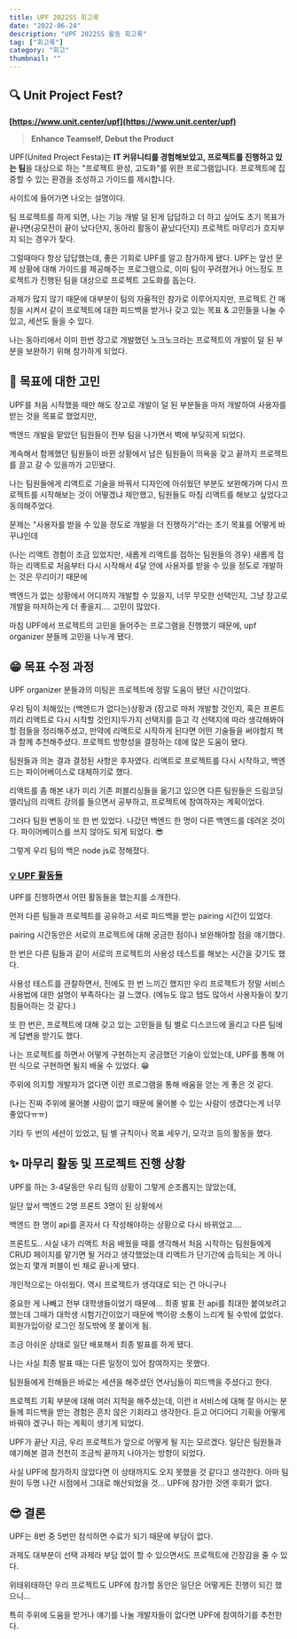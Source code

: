 ```yaml
---
title: UPF 2022SS 회고록
date: "2022-06-24"
description: "UPF 2022SS 활동 회고록"
tag: ["회고록"]
category: "회고"
thumbnail: ""
---
```


## **🔍 Unit Project Fest?**

**[https://www.unit.center/upf](https://www.unit.center/upf)**

> **Enhance Teamself, Debut the Product**

UPF(United Project Festa)는 **IT 커뮤니티를 경험해보았고, 프로젝트를 진행하고 있는 팀**을 대상으로 하는 "프로젝트 완성, 고도화"를 위한 프로그램입니다. 프로젝트에 집중할 수 있는 환경을 조성하고 가이드를 제시합니다.

사이트에 들어가면 나오는 설명이다.

팀 프로젝트를 하게 되면, 나는 기능 개발 덜 된게 답답하고 더 하고 싶어도 초기 목표가 끝나면(공모전이 끝이 났다던지, 동아리 활동이 끝났다던지) 프로젝트 마무리가 흐지부지 되는 경우가 잦다.

그럴때마다 항상 답답했는데, 좋은 기회로 UPF를 알고 참가하게 됐다. UPF는 앞선 문제 상황에 대해 가이드를 제공해주는 프로그램으로, 이미 팀이 꾸려졌거나 어느정도 프로젝트가 진행된 팀을 대상으로 프로젝트 고도화를 돕는다.

과제가 많지 않기 때문에 대부분이 팀의 자율적인 참가로 이루어지지만, 프로젝트 간 매칭을 시켜서 같이 프로젝트에 대한 피드백을 받거나 갖고 있는 목표 & 고민들을 나눌 수 있고, 세션도 들을 수 있다.

나는 동아리에서 이미 한번 장고로 개발했던 노크노크라는 프로젝트의 개발이 덜 된 부분을 보완하기 위해 참가하게 되었다.

## 🤔 목표에 대한 고민

UPF를 처음 시작했을 때만 해도 장고로 개발이 덜 된 부분들을 마저 개발하여 사용자를 받는 것을 목표로 했었지만,

백엔드 개발을 맡았던 팀원들이 전부 팀을 나가면서 벽에 부딪히게 되었다.

계속해서 함께했던 팀원들이 바뀐 상황에서 남은 팀원들이 의욕을 갖고 끝까지 프로젝트를 끌고 갈 수 있을까가 고민됐다.

나는 팀원들에게 리액트로 기술을 바꿔서 디자인에 아쉬웠던 부분도 보완해가며 다시 프로젝트를 시작해보는 것이 어떻겠냐 제안했고, 팀원들도 마침 리액트를 해보고 싶었다고 동의해주었다.

문제는 "사용자를 받을 수 있을 정도로 개발을 더 진행하기"라는 초기 목표를 어떻게 바꾸냐인데

(나는 리액트 경험이 조금 있었지만, 새롭게 리액트를 접하는 팀원들의 경우) 새롭게 접하는 리액트로 처음부터 다시 시작해서 4달 안에 사용자를 받을 수 있을 정도로 개발하는 것은 무리이기 때문에

백엔드가 없는 상황에서 어디까지 개발할 수 있을지, 너무 무모한 선택인지, 그냥 장고로 개발을 마저하는게 더 좋을지.... 고민이 많았다.

마침 UPF에서 프로젝트의 고민을 들어주는 프로그램을 진행했기 때문에, upf organizer 분들께 고민을 나누게 됐다.

## 😁 목표 수정 과정

UPF organizer 분들과의 미팅은 프로젝트에 정말 도움이 됐던 시간이었다.

우리 팀이 처해있는 (백엔드가 없다는)상황과 (장고로 마저 개발할 것인지, 혹은 프론트끼리 리액트로 다시 시작할 것인지)두가지 선택지를 듣고 각 선택지에 따라 생각해봐야할 점들을 정리해주셨고, 만약에 리액트로 시작하게 된다면 어떤 기술들을 써야할지 책과 함께 추천해주셨다. 프로젝트 방향성을 결정하는 데에 많은 도움이 됐다.

팀원들과 의논 결과 결정된 사항은 후자였다. 리액트로 프로젝트를 다시 시작하고, 백엔드는 파이어베이스로 대체하기로 했다.

리액트를 좀 해본 내가 미리 기존 퍼블리싱들을 옮기고 있으면 다른 팀원들은 드림코딩 엘리님의 리액트 강의를 들으면서 공부하고, 프로젝트에 참여하자는 계획이었다.

그러다 팀원 변동이 또 한 번 있었다. 나갔던 백엔드 한 명이 다른 백엔드를 데려온 것이다. 파이어베이스를 쓰지 않아도 되게 되었다. 😎

그렇게 우리 팀의 백은 node js로 정해졌다.

### **[💡 UPF 활동들](https://temp-ha3.tistory.com/147#%F-%-F%--%A-%--UPF%--%ED%--%-C%EB%-F%--%EB%--%A-)**

UPF를 진행하면서 어떤 활동들을 했는지를 소개한다.

먼저 다른 팀들과 프로젝트를 공유하고 서로 피드백을 받는 pairing 시간이 있었다.

pairing 시간동안은 서로의 프로젝트에 대해 궁금한 점이나 보완해야할 점을 얘기했다.

한 번은 다른 팀들과 같이 서로의 프로젝트의 사용성 테스트를 해보는 시간을 갖기도 했다.

사용성 테스트를 관찰하면서, 전에도 한 번 느끼긴 했지만 우리 프로젝트가 정말 서비스 사용법에 대한 설명이 부족하다는 걸 느꼈다. (메뉴도 많고 탭도 많아서 사용자들이 찾기 힘들어하는 것 같다.)

또 한 번은, 프로젝트에 대해 갖고 있는 고민들을 팀 별로 디스코드에 올리고 다른 팀에게 답변을 받기도 했다.

나는 프로젝트를 하면서 어떻게 구현하는지 궁금했던 기술이 있었는데, UPF를 통해 어떤 식으로 구현하면 될지 배울 수 있었다. 😁

주위에 의지할 개발자가 없다면 이런 프로그램을 통해 배움을 얻는 게 좋은 것 같다.

(나는 진짜 주위에 물어볼 사람이 없기 때문에 물어볼 수 있는 사람이 생겼다는게 너무 좋았다ㅠㅠ)

기타 두 번의 세션이 있었고, 팀 별 규칙이나 목표 세우기, 모각코 등의 활동을 했다.

## ✨ 마무리 활동 및 프로젝트 진행 상황

UPF를 하는 3-4달동안 우리 팀의 상황이 그렇게 순조롭지는 않았는데,

일단 앞서 백엔드 2명 프론트 3명이 된 상황에서

백엔드 한 명이 api를 혼자서 다 작성해야하는 상황으로 다시 바뀌었고....

프론트도.. 사실 내가 리액트 처음 배웠을 때를 생각해서 처음 시작하는 팀원들에게 CRUD 페이지를 맡기면 될 거라고 생각했었는데 리액트가 단기간에 습득되는 게 아니었는지 몇개 퍼블이 빈 채로 끝나게 됐다.

개인적으로는 아쉬웠다. 역시 프로젝트가 생각대로 되는 건 아니구나

중요한 게 나빼고 전부 대학생들이었기 때문에... 최종 발표 전 api를 최대한 붙여보려고 했는데 그때가 대학생 시험기간이었기 때문에 백이랑 소통이 느리게 될 수밖에 없었다. 회원가입이랑 로그인 정도밖에 못 붙이게 됨.

조금 아쉬운 상태로 일단 배포해서 최종 발표를 하게 됐다.

나는 사실 최종 발표 때는 다른 일정이 있어 참여하지는 못했다.

팀원들에게 전해들은 바로는 세션을 해주셨던 연사님들이 피드백을 주셨다고 한다.

프로젝트 기획 부분에 대해 여러 지적을 해주셨는데, 이런 it 서비스에 대해 잘 아시는 분들께 피드백을 받는 경험은 흔치 않은 기회라고 생각한다. 듣고 어디어디 기획을 어떻게 바꿔야 겠구나 하는 계획이 생기게 되었다.

UPF가 끝난 지금, 우리 프로젝트가 앞으로 어떻게 될 지는 모르겠다. 일단은 팀원들과 얘기해본 결과 천천히 조금씩 끝까지 나아가는 방향이 되었다.

사실 UPF에 참가하지 않았다면 이 상태까지도 오지 못했을 것 같다고 생각한다. 아마 팀원이 두명 나간 시점에서 그대로 해산되었을 것... UPF에 참가한 것엔 후회가 없다.

## 😎 결론

UPF는 8번 중 5번만 참석하면 수료가 되기 때문에 부담이 없다.

과제도 대부분이 선택 과제라 부담 없이 할 수 있으면서도 프로젝트에 긴장감을 줄 수 있다.

위태위태하던 우리 프로젝트도 UPF에 참가할 동안은 일단은 어떻게든 진행이 되긴 했으니...

특히 주위에 도움을 받거나 얘기를 나눌 개발자들이 없다면 UPF에 참여하기를 추천한다.
